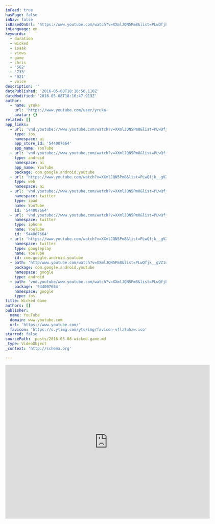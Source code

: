 ```yaml
---
inFeed: true
hasPage: false
inNav: false
isBasedOnUrl: 'https://www.youtube.com/watch?v=XXmlJQN5Pm8&list=PLwQfjk__gVZ1uEwMT_yRc0N5NGDwV-4_L&index=13'
inLanguage: en
keywords:
  - duration
  - wicked
  - isaak
  - views
  - game
  - chris
  - '562'
  - '733'
  - '921'
  - voice
description: ''
datePublished: '2016-05-08T18:16:56.110Z'
dateModified: '2016-05-08T18:16:47.913Z'
author:
  - name: yruka
    url: 'https://www.youtube.com/user/yruka'
    avatar: {}
related: []
app_links:
  - url: 'vnd.youtube://www.youtube.com/watch?v=XXmlJQN5Pm8&list=PLwQfjk__gVZ1uEwMT_yRc0N5NGDwV-4_L&index=13&feature=applinks'
    type: ios
    namespace: ai
    app_store_id: '544007664'
    app_name: YouTube
  - url: 'vnd.youtube://www.youtube.com/watch?v=XXmlJQN5Pm8&list=PLwQfjk__gVZ1uEwMT_yRc0N5NGDwV-4_L&index=13&feature=applinks'
    type: android
    namespace: ai
    app_name: YouTube
    package: com.google.android.youtube
  - url: 'https://www.youtube.com/watch?v=XXmlJQN5Pm8&list=PLwQfjk__gVZ1uEwMT_yRc0N5NGDwV-4_L&index=13&feature=applinks'
    type: web
    namespace: ai
  - url: 'vnd.youtube://www.youtube.com/watch?v=XXmlJQN5Pm8&list=PLwQfjk__gVZ1uEwMT_yRc0N5NGDwV-4_L&index=13&feature=applinks'
    namespace: twitter
    type: ipad
    name: YouTube
    id: '544007664'
  - url: 'vnd.youtube://www.youtube.com/watch?v=XXmlJQN5Pm8&list=PLwQfjk__gVZ1uEwMT_yRc0N5NGDwV-4_L&index=13&feature=applinks'
    namespace: twitter
    type: iphone
    name: YouTube
    id: '544007664'
  - url: 'https://www.youtube.com/watch?v=XXmlJQN5Pm8&list=PLwQfjk__gVZ1uEwMT_yRc0N5NGDwV-4_L&index=13'
    namespace: twitter
    type: googleplay
    name: YouTube
    id: com.google.android.youtube
  - path: 'http/www.youtube.com/watch?v=XXmlJQN5Pm8&list=PLwQfjk__gVZ1uEwMT_yRc0N5NGDwV-4_L&index=13'
    package: com.google.android.youtube
    namespace: google
    type: android
  - path: 'vnd.youtube/www.youtube.com/watch?v=XXmlJQN5Pm8&list=PLwQfjk__gVZ1uEwMT_yRc0N5NGDwV-4_L&index=13'
    package: '544007664'
    namespace: google
    type: ios
title: Wicked Game
authors: []
publisher:
  name: YouTube
  domain: www.youtube.com
  url: 'https://www.youtube.com/'
  favicon: 'https://s.ytimg.com/yts/img/favicon-vflz7uhzw.ico'
starred: false
sourcePath: _posts/2016-05-08-wicked-game.md
_type: VideoObject
_context: 'http://schema.org'

---
```

<iframe src="https://cdn.embedly.com/widgets/media.html?src=https%3A%2F%2Fwww.youtube.com%2Fembed%2FXXmlJQN5Pm8%3Ffeature%3Doembed&amp;url=https%3A%2F%2Fwww.youtube.com%2Fwatch%3Fv%3DXXmlJQN5Pm8%26list%3DPLwQfjk__gVZ1uEwMT_yRc0N5NGDwV-4_L%26index%3D13&amp;image=https%3A%2F%2Fi.ytimg.com%2Fvi%2FXXmlJQN5Pm8%2Fhqdefault.jpg&amp;key=b7d04c9b404c499eba89ee7072e1c4f7&amp;type=text%2Fhtml&amp;schema=youtube" width="640" height="480" scrolling="no" frameborder="0" allowfullscreen="" style=""></iframe>
